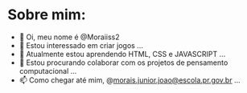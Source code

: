 # Sobre mim: 


- 👋 Oi, meu nome é @Moraiiss2
- 👀 Estou interessado em criar jogos ...
- 🌱 Atualmente estou aprendendo HTML, CSS e JAVASCRIPT ...
- 💞️ Estou procurando colaborar com os projetos de pensamento computacional ...
- 📫 Como chegar até mim, @morais.junior.joao@escola.pr.gov.br ...

<!---
Moraiiss2/Moraiiss2 is a ✨ special ✨ repository because its `README.md` (this file) appears on your GitHub profile.
You can click the Preview link to take a look at your changes.
--->

